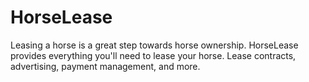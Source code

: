 # HorseLease
Leasing a horse is a great step towards horse ownership. HorseLease provides everything you'll need to lease your horse. Lease contracts, advertising, payment management, and more.
